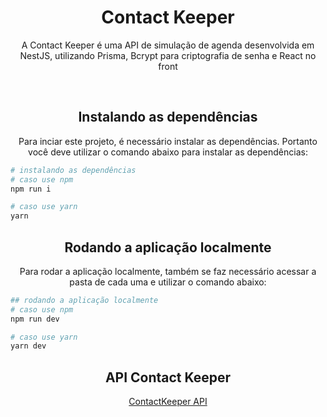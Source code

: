 <div align="center">
    <h1>
    Contact Keeper
    </h1>
    <p>A Contact Keeper é uma API de simulação de agenda desenvolvida em NestJS, utilizando Prisma, Bcrypt para criptografia de senha e React no front</p>
</div>

<br>

<div align="center">
    <h2>
    Instalando as dependências
    </h2>
    <p>Para inciar este projeto, é necessário instalar as dependências. Portanto você deve utilizar o comando abaixo para instalar as dependências:</p>
</div>

```bash
# instalando as dependências
# caso use npm
npm run i

# caso use yarn
yarn
```

<div align="center">
    <h2>
    Rodando a aplicação localmente
    </h2>
    <p>Para rodar a aplicação localmente, também se faz necessário acessar a pasta de cada uma e utilizar o comando abaixo:</p>
</div>

```bash
## rodando a aplicação localmente
# caso use npm
npm run dev

# caso use yarn
yarn dev
```

<div align="center">
    <h2>
    API Contact Keeper
    </h2>
    <a href="https://github.com/ArthurViniciusBA1/ContactKeeper-API">ContactKeeper API</a>
</div>
